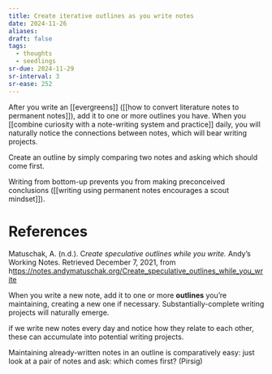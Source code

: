 ```yaml
---
title: Create iterative outlines as you write notes
date: 2024-11-26
aliases: 
draft: false
tags:
  - thoughts
  - seedlings
sr-due: 2024-11-29
sr-interval: 3
sr-ease: 252
---
```

After you write an [[evergreens]] ([[how to convert literature notes to permanent notes]]), add it to one or more outlines you have. When you [[combine curiosity with a note-writing system and practice]] daily, you will naturally notice the connections between notes, which will bear writing projects.

Create an outline by simply comparing two notes and asking which should come first.

Writing from bottom-up prevents you from making preconceived conclusions ([[writing using permanent notes encourages a scout mindset]]).

# References

Matuschak, A. (n.d.). C*reate speculative outlines while you write.* Andyʼs Working Notes. Retrieved December 7, 2021, from h[ttps://notes.andymatuschak.org/Create_speculative_outlines_while_you_write](https://notes.andymatuschak.org/Create_speculative_outlines_while_you_write)

   When you write a new note, add it to one or more **outlines** you’re maintaining, creating a new one if necessary. Substantially-complete writing projects will naturally emerge.

   if we write new notes every day and notice how they relate to each other, these can accumulate into potential writing projects.

   Maintaining already-written notes in an outline is comparatively easy: just look at a pair of notes and ask: which comes first? (Pirsig)